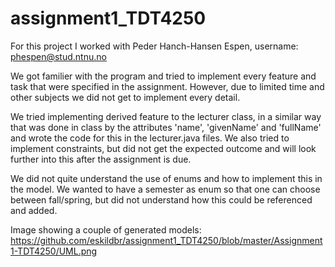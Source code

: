 # assignment1_TDT4250

For this project I worked with Peder Hanch-Hansen Espen, username: phespen@stud.ntnu.no

We got familier with the program and tried to implement every feature and task that were specified in the assignment. However, due to limited time and other subjects we did not get to implement every detail.

We tried implementing derived feature to the lecturer class, in a similar way that was done in class by the attributes 'name', 'givenName' and 'fullName' and wrote the code for this in the lecturer.java files. We also tried to implement constraints, but did not get the expected outcome and will look further into this after the assignment is due.

We did not quite understand the use of enums and how to implement this in the model. We wanted to have a semester as enum so that one can choose between fall/spring, but did not understand how this could be referenced and added.

Image showing a couple of generated models: 
https://github.com/eskildbr/assignment1_TDT4250/blob/master/Assignment1-TDT4250/UML.png
